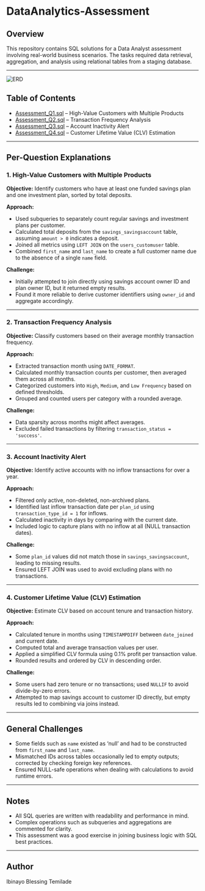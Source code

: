 # DataAnalytics-Assessment

## Overview
This repository contains SQL solutions for a Data Analyst assessment involving real-world business scenarios. The tasks required data retrieval, aggregation, and analysis using relational tables from a staging database.

---
![ERD](https://drive.google.com/uc?export=view&id=1DiI9kOr8Y3GuWnESI3G9eujDukgBxW5f)



## Table of Contents

- [Assessment_Q1.sql](./Assessment_Q1.sql) – High-Value Customers with Multiple Products  
- [Assessment_Q2.sql](./Assessment_Q2.sql) – Transaction Frequency Analysis  
- [Assessment_Q3.sql](./Assessment_Q3.sql) – Account Inactivity Alert  
- [Assessment_Q4.sql](./Assessment_Q4.sql) – Customer Lifetime Value (CLV) Estimation

---

## Per-Question Explanations

### 1. High-Value Customers with Multiple Products

**Objective:** Identify customers who have at least one funded savings plan and one investment plan, sorted by total deposits.

**Approach:**
- Used subqueries to separately count regular savings and investment plans per customer.
- Calculated total deposits from the `savings_savingsaccount` table, assuming `amount > 0` indicates a deposit.
- Joined all metrics using `LEFT JOIN` on the `users_customuser` table.
- Combined `first_name` and `last_name` to create a full customer name due to the absence of a single `name` field.

**Challenge:**
- Initially attempted to join directly using savings account owner ID and plan owner ID, but it returned empty results.
- Found it more reliable to derive customer identifiers using `owner_id` and aggregate accordingly.

---

### 2. Transaction Frequency Analysis

**Objective:** Classify customers based on their average monthly transaction frequency.

**Approach:**
- Extracted transaction month using `DATE_FORMAT`.
- Calculated monthly transaction counts per customer, then averaged them across all months.
- Categorized customers into `High`, `Medium`, and `Low Frequency` based on defined thresholds.
- Grouped and counted users per category with a rounded average.

**Challenge:**
- Data sparsity across months might affect averages.
- Excluded failed transactions by filtering `transaction_status = 'success'`.

---

### 3. Account Inactivity Alert

**Objective:** Identify active accounts with no inflow transactions for over a year.

**Approach:**
- Filtered only active, non-deleted, non-archived plans.
- Identified last inflow transaction date per `plan_id` using `transaction_type_id = 1` for inflows.
- Calculated inactivity in days by comparing with the current date.
- Included logic to capture plans with no inflow at all (NULL transaction dates).

**Challenge:**
- Some `plan_id` values did not match those in `savings_savingsaccount`, leading to missing results.
- Ensured LEFT JOIN was used to avoid excluding plans with no transactions.

---

### 4. Customer Lifetime Value (CLV) Estimation

**Objective:** Estimate CLV based on account tenure and transaction history.

**Approach:**
- Calculated tenure in months using `TIMESTAMPDIFF` between `date_joined` and current date.
- Computed total and average transaction values per user.
- Applied a simplified CLV formula using 0.1% profit per transaction value.
- Rounded results and ordered by CLV in descending order.

**Challenge:**
- Some users had zero tenure or no transactions; used `NULLIF` to avoid divide-by-zero errors.
- Attempted to map savings account to customer ID directly, but empty results led to combining via joins instead.

---

## General Challenges

- Some fields such as `name` existed as ‘null’ and had to be constructed from `first_name` and `last_name`.
- Mismatched IDs across tables occasionally led to empty outputs; corrected by checking foreign key references.
- Ensured NULL-safe operations when dealing with calculations to avoid runtime errors.

---

## Notes

- All SQL queries are written with readability and performance in mind.
- Complex operations such as subqueries and aggregations are commented for clarity.
- This assessment was a good exercise in joining business logic with SQL best practices.

---

## Author
Ibinayo Blessing Temilade

